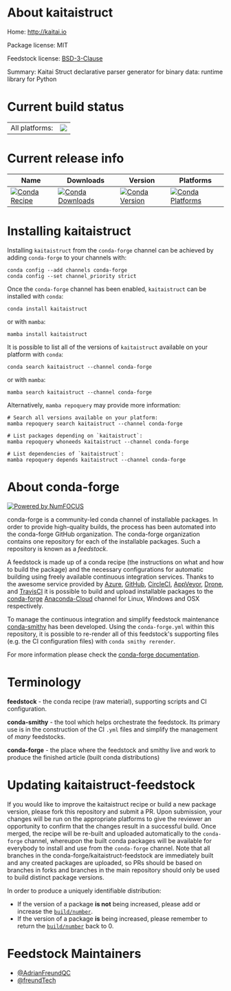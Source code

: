 About kaitaistruct
==================

Home: http://kaitai.io

Package license: MIT

Feedstock license: [BSD-3-Clause](https://github.com/conda-forge/kaitaistruct-feedstock/blob/main/LICENSE.txt)

Summary: Kaitai Struct declarative parser generator for binary data: runtime library for Python

Current build status
====================


<table><tr><td>All platforms:</td>
    <td>
      <a href="https://dev.azure.com/conda-forge/feedstock-builds/_build/latest?definitionId=16887&branchName=main">
        <img src="https://dev.azure.com/conda-forge/feedstock-builds/_apis/build/status/kaitaistruct-feedstock?branchName=main">
      </a>
    </td>
  </tr>
</table>

Current release info
====================

| Name | Downloads | Version | Platforms |
| --- | --- | --- | --- |
| [![Conda Recipe](https://img.shields.io/badge/recipe-kaitaistruct-green.svg)](https://anaconda.org/conda-forge/kaitaistruct) | [![Conda Downloads](https://img.shields.io/conda/dn/conda-forge/kaitaistruct.svg)](https://anaconda.org/conda-forge/kaitaistruct) | [![Conda Version](https://img.shields.io/conda/vn/conda-forge/kaitaistruct.svg)](https://anaconda.org/conda-forge/kaitaistruct) | [![Conda Platforms](https://img.shields.io/conda/pn/conda-forge/kaitaistruct.svg)](https://anaconda.org/conda-forge/kaitaistruct) |

Installing kaitaistruct
=======================

Installing `kaitaistruct` from the `conda-forge` channel can be achieved by adding `conda-forge` to your channels with:

```
conda config --add channels conda-forge
conda config --set channel_priority strict
```

Once the `conda-forge` channel has been enabled, `kaitaistruct` can be installed with `conda`:

```
conda install kaitaistruct
```

or with `mamba`:

```
mamba install kaitaistruct
```

It is possible to list all of the versions of `kaitaistruct` available on your platform with `conda`:

```
conda search kaitaistruct --channel conda-forge
```

or with `mamba`:

```
mamba search kaitaistruct --channel conda-forge
```

Alternatively, `mamba repoquery` may provide more information:

```
# Search all versions available on your platform:
mamba repoquery search kaitaistruct --channel conda-forge

# List packages depending on `kaitaistruct`:
mamba repoquery whoneeds kaitaistruct --channel conda-forge

# List dependencies of `kaitaistruct`:
mamba repoquery depends kaitaistruct --channel conda-forge
```


About conda-forge
=================

[![Powered by
NumFOCUS](https://img.shields.io/badge/powered%20by-NumFOCUS-orange.svg?style=flat&colorA=E1523D&colorB=007D8A)](https://numfocus.org)

conda-forge is a community-led conda channel of installable packages.
In order to provide high-quality builds, the process has been automated into the
conda-forge GitHub organization. The conda-forge organization contains one repository
for each of the installable packages. Such a repository is known as a *feedstock*.

A feedstock is made up of a conda recipe (the instructions on what and how to build
the package) and the necessary configurations for automatic building using freely
available continuous integration services. Thanks to the awesome service provided by
[Azure](https://azure.microsoft.com/en-us/services/devops/), [GitHub](https://github.com/),
[CircleCI](https://circleci.com/), [AppVeyor](https://www.appveyor.com/),
[Drone](https://cloud.drone.io/welcome), and [TravisCI](https://travis-ci.com/)
it is possible to build and upload installable packages to the
[conda-forge](https://anaconda.org/conda-forge) [Anaconda-Cloud](https://anaconda.org/)
channel for Linux, Windows and OSX respectively.

To manage the continuous integration and simplify feedstock maintenance
[conda-smithy](https://github.com/conda-forge/conda-smithy) has been developed.
Using the ``conda-forge.yml`` within this repository, it is possible to re-render all of
this feedstock's supporting files (e.g. the CI configuration files) with ``conda smithy rerender``.

For more information please check the [conda-forge documentation](https://conda-forge.org/docs/).

Terminology
===========

**feedstock** - the conda recipe (raw material), supporting scripts and CI configuration.

**conda-smithy** - the tool which helps orchestrate the feedstock.
                   Its primary use is in the construction of the CI ``.yml`` files
                   and simplify the management of *many* feedstocks.

**conda-forge** - the place where the feedstock and smithy live and work to
                  produce the finished article (built conda distributions)


Updating kaitaistruct-feedstock
===============================

If you would like to improve the kaitaistruct recipe or build a new
package version, please fork this repository and submit a PR. Upon submission,
your changes will be run on the appropriate platforms to give the reviewer an
opportunity to confirm that the changes result in a successful build. Once
merged, the recipe will be re-built and uploaded automatically to the
`conda-forge` channel, whereupon the built conda packages will be available for
everybody to install and use from the `conda-forge` channel.
Note that all branches in the conda-forge/kaitaistruct-feedstock are
immediately built and any created packages are uploaded, so PRs should be based
on branches in forks and branches in the main repository should only be used to
build distinct package versions.

In order to produce a uniquely identifiable distribution:
 * If the version of a package **is not** being increased, please add or increase
   the [``build/number``](https://docs.conda.io/projects/conda-build/en/latest/resources/define-metadata.html#build-number-and-string).
 * If the version of a package **is** being increased, please remember to return
   the [``build/number``](https://docs.conda.io/projects/conda-build/en/latest/resources/define-metadata.html#build-number-and-string)
   back to 0.

Feedstock Maintainers
=====================

* [@AdrianFreundQC](https://github.com/AdrianFreundQC/)
* [@freundTech](https://github.com/freundTech/)

